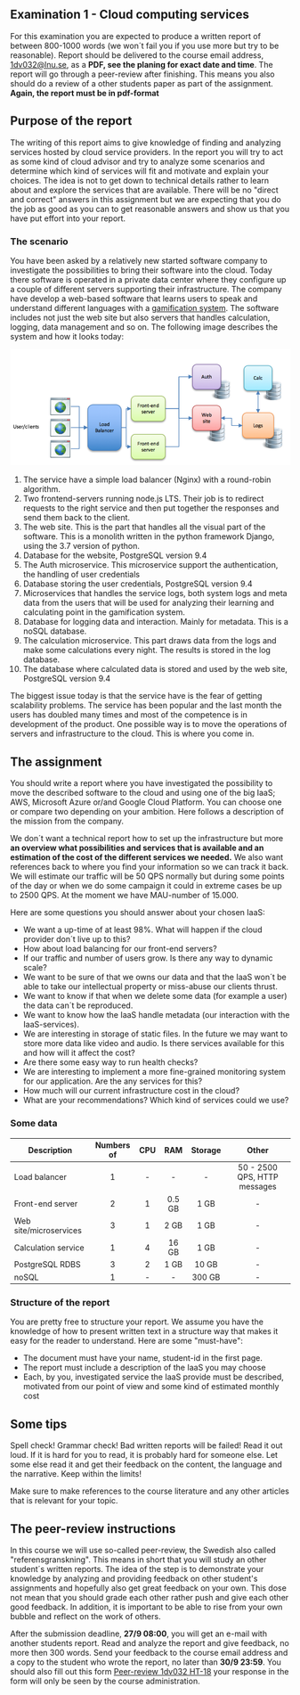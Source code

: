 ## Examination 1 - Cloud computing services

For this examination you are expected to produce a written report of between 800-1000 words (we won´t fail you if you use more but try to be reasonable). Report should be delivered to the course email address, 1dv032@lnu.se, as a **PDF, see the planing for exact date and time**.
The report will go through a peer-review after finishing. This means you also should do a review of a other students paper as part of the assignment. **Again, the report must be in pdf-format**

## Purpose of the report
The writing of this report aims to give knowledge of finding and analyzing services hosted by cloud service providers. In the report you will try to act as some kind of cloud advisor and try to analyze some scenarios and determine which kind of services will fit and motivate and explain your choices. The idea is not to get down to technical details rather to learn about and explore the services that are available. There will be no "direct and correct" answers in this assignment but we are expecting that you do the job as good as you can to get reasonable answers and show us that you have put effort into your report.

### The scenario
You have been asked by a relatively new started software company to investigate the possibilities to bring their software into the cloud. Today there software is operated in a private data center where they configure up a couple of different servers supporting their infrastructure. The company have develop a web-based software that learns users to speak and understand different languages with a [gamification system](https://en.wikipedia.org/wiki/Gamification). The software includes not just the web site but also servers that handles calculation, logging, data management and so on. The following image describes the system and how it looks today:

![Image over the application](https://github.com/1dv032/syllabus/raw/master/examination/part_1/app_image.png)

1. The service have a simple load balancer (Nginx) with a round-robin algorithm.
2. Two frontend-servers running node.js LTS. Their job is to redirect requests to the right service and then put together the responses and send them back to the client.
3. The web site. This is the part that handles all the visual part of the software. This is a monolith written in the python framework Django, using the 3.7 version of python.
4. Database for the website, PostgreSQL version 9.4
5. The Auth microservice. This microservice support the authentication, the handling of user credentials
6. Database storing the user credentials, PostgreSQL version 9.4
7. Microservices that handles the service logs, both system logs and meta data from the users that will be used for analyzing their learning and calculating point in the gamification system.
8. Database for logging data and interaction. Mainly for metadata. This is a noSQL database. 
9. The calculation microservice. This part draws data from the logs and make some calculations every night. The results is stored in the log database.
10. The database where calculated data is stored and used by the web site, PostgreSQL version 9.4

The biggest issue today is that the service have is the fear of getting scalability problems. The service has been popular and the last month the users has doubled many times and most of the competence is in development of the product. One possible way is to move the operations of servers and infrastructure to the cloud. This is where you come in.

## The assignment
You should write a report where you have investigated the possibility to move the described software to the cloud and using one of the big IaaS; AWS, Microsoft Azure or/and Google Cloud Platform. You can choose one or compare two depending on your ambition. Here follows a description of the mission from the company.

We don´t want a technical report how to set up the infrastructure but more **an overview what possibilities and services that is available and an estimation of the cost of the different services we needed.** We also want references back to where you find your information so we can track it back. 
We will estimate our traffic will be 50 QPS normally but during some points of the day or when we do some campaign it could in extreme cases be up to 2500 QPS. At the moment we have MAU-number of 15.000. 

Here are some questions you should answer about your chosen IaaS:

* We want a up-time of at least 98%. What will happen if the cloud provider don´t live up to this?
* How about load balancing for our front-end servers?
* If our traffic and number of users grow. Is there any way to dynamic scale?
* We want to be sure of that we owns our data and that the IaaS won´t be able to take our intellectual property or miss-abuse our clients thrust.
* We want to know if that when we delete some data (for example a user) the data can´t be reproduced. 
* We want to know how the IaaS handle metadata (our interaction with the IaaS-services).
* We are interesting in storage of static files. In the future we may want to store more data like video and audio. Is there services available for this and how will it affect the cost?
* Are there some easy way to run health checks?
* We are interesting to implement a more fine-grained monitoring system for our application. Are the any services for this?
* How much will our current infrastructure cost in the cloud?
* What are your recommendations? Which kind of services could we use?

### Some data
| Description | Numbers of| CPU  | RAM  | Storage  | Other  |
| ------------- |:-------------:|:-----:|:-----:|:-----:|:-----:|
| Load balancer | 1 | - | - | - | 50 - 2500 QPS, HTTP messages|
| Front-end server | 2 | 1 | 0.5 GB | 1 GB | - |
| Web site/microservices | 3 | 1 | 2 GB | 1 GB | - |
| Calculation service | 1 | 4 | 16 GB | 1 GB | - |
| PostgreSQL RDBS | 3 | 2 | 1 GB | 10 GB | - |
| noSQL | 1 | - | - | 300 GB | - |

### Structure of the report

You are pretty free to structure your report. We assume you have the knowledge of how to present written text in a structure way that makes it easy for the reader to understand. Here are some "must-have":

* The document must have your name, student-id in the first page.
* The report must include a description of the IaaS you may choose
* Each, by you, investigated service the IaaS provide must be described, motivated from our point of view and some kind of estimated monthly cost


## Some tips
Spell check! Grammar check! Bad written reports will be failed!
Read it out loud. If it is hard for you to read, it is probably hard for someone else.
Let some else read it and get their feedback on the content, the language and the narrative.
Keep within the limits!

Make sure to make references to the course literature and any other articles that is relevant for your topic.

## The peer-review instructions
In this course we will use so-called peer-review, the Swedish also called "referensgranskning". This means in short that you will study an other student´s written reports. The idea of the step is to demonstrate your knowledge by analyzing and providing feedback on other student's assignments and hopefully also get great feedback on your own. This dose not mean that you should grade each other rather push and give each other good feedback. In addition, it is important to be able to rise from your own bubble and reflect on the work of others.

After the submission deadline, **27/9 08:00**, you will get an e-mail with another students report.
Read and analyze the report and give feedback, no more then 300 words.
Send your feedback to the course email address and a copy to the student who wrote the report, no later than **30/9 23:59**.
You should also fill out this form [Peer-review 1dv032 HT-18](https://docs.google.com/forms/d/e/1FAIpQLSekqenEYWPCzXoq2N2kLyI_26rpN7iBI0KgkKm5ngxM6YsU6w/formResponse) your response in the form will only be seen by the course administration.

